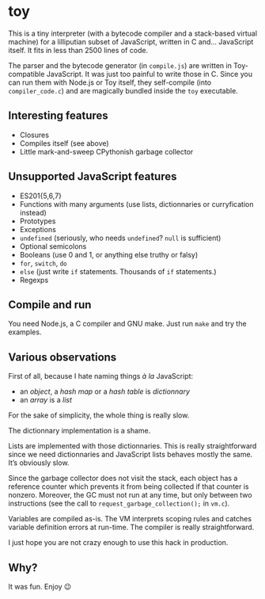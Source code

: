 # toy

This is a tiny interpreter (with a bytecode compiler and a stack-based
virtual machine) for a lilliputian subset of JavaScript, written in C
and... JavaScript itself. It fits in less than 2500 lines of code.

The parser and the bytecode generator (in `compile.js`) are written in
Toy-compatible JavaScript. It was just too painful to write those in
C.  Since you can run them with Node.js or Toy itself, they
self-compile (into `compiler_code.c`) and are magically bundled inside
the `toy` executable.

## Interesting features

- Closures
- Compiles itself (see above)
- Little mark-and-sweep CPythonish garbage collector

## Unsupported JavaScript features

- ES201{5,6,7}
- Functions with many arguments (use lists, dictionnaries or
  curryfication instead)
- Prototypes
- Exceptions
- `undefined` (seriously, who needs `undefined`? `null` is sufficient)
- Optional semicolons
- Booleans (use 0 and 1, or anything else truthy or falsy)
- `for`, `switch`, `do`
- `else` (just write `if` statements. Thousands of `if` statements.)
- Regexps

## Compile and run

You need Node.js, a C compiler and GNU make. Just run `make` and try
the examples.

## Various observations

First of all, because I hate naming things _à la_ JavaScript:

  - an _object_, a _hash map_ or a _hash table_ is _dictionnary_
  - an _array_ is a _list_

For the sake of simplicity, the whole thing is really slow.

The dictionnary implementation is a shame.

Lists are implemented with those dictionnaries. This is really
straightforward since we need dictionnaries and JavaScript lists
behaves mostly the same. It’s obviously slow.

Since the garbage collector does not visit the stack, each object has
a reference counter which prevents it from being collected if that
counter is nonzero. Moreover, the GC must not run at any time, but
only between two instructions (see the call to
`request_garbage_collection();` in `vm.c`).

Variables are compiled as-is. The VM interprets scoping rules and
catches variable definition errors at run-time. The compiler is really
straightforward.

I just hope you are not crazy enough to use this hack in production.

## Why?

It was fun. Enjoy :wink:
